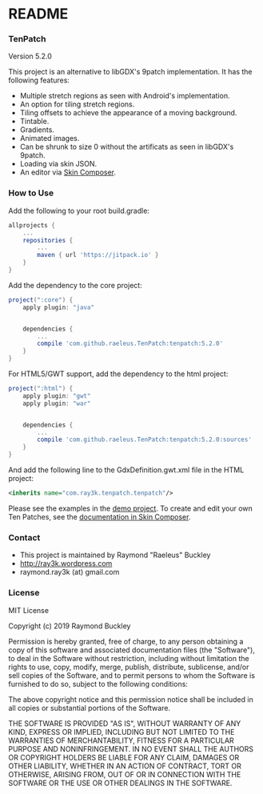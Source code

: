 # README #

### TenPatch ###

Version 5.2.0

This project is an alternative to libGDX's 9patch implementation. It has the following features:

* Multiple stretch regions as seen with Android's implementation.
* An option for tiling stretch regions.
* Tiling offsets to achieve the appearance of a moving background.
* Tintable.
* Gradients.
* Animated images.
* Can be shrunk to size 0 without the artificats as seen in libGDX's 9patch.
* Loading via skin JSON.
* An editor via [Skin Composer](https://github.com/raeleus/skin-composer).

### How to Use ###

Add the following to your root build.gradle:

```groovy
allprojects {
    ...
    repositories {
        ...
        maven { url 'https://jitpack.io' }
    }
}
```

Add the dependency to the core project:

```groovy
project(":core") {
    apply plugin: "java"


    dependencies {
        ...
        compile 'com.github.raeleus.TenPatch:tenpatch:5.2.0'
    }
}
```

For HTML5/GWT support, add the dependency to the html project:

```groovy
project(":html") {
    apply plugin: "gwt"
    apply plugin: "war"


    dependencies {
        ...
        compile 'com.github.raeleus.TenPatch:tenpatch:5.2.0:sources'
    }
}
```

And add the following line to the GdxDefinition.gwt.xml file in the HTML project:
```xml
<inherits name="com.ray3k.tenpatch.tenpatch"/>
```


Please see the examples in the [demo project](https://github.com/raeleus/TenPatch/tree/master/demo/src/com/ray3k/tenpatch/demo/desktop).
To create and edit your own Ten Patches, see the [documentation in Skin Composer](https://github.com/raeleus/skin-composer/wiki/Ten-Patches).

### Contact ###

* This project is maintained by Raymond "Raeleus" Buckley
* http://ray3k.wordpress.com
* raymond.ray3k (at) gmail.com

### License ###
MIT License

Copyright (c) 2019 Raymond Buckley

Permission is hereby granted, free of charge, to any person obtaining a copy
of this software and associated documentation files (the "Software"), to deal
in the Software without restriction, including without limitation the rights
to use, copy, modify, merge, publish, distribute, sublicense, and/or sell
copies of the Software, and to permit persons to whom the Software is
furnished to do so, subject to the following conditions:

The above copyright notice and this permission notice shall be included in all
copies or substantial portions of the Software.

THE SOFTWARE IS PROVIDED "AS IS", WITHOUT WARRANTY OF ANY KIND, EXPRESS OR
IMPLIED, INCLUDING BUT NOT LIMITED TO THE WARRANTIES OF MERCHANTABILITY,
FITNESS FOR A PARTICULAR PURPOSE AND NONINFRINGEMENT. IN NO EVENT SHALL THE
AUTHORS OR COPYRIGHT HOLDERS BE LIABLE FOR ANY CLAIM, DAMAGES OR OTHER
LIABILITY, WHETHER IN AN ACTION OF CONTRACT, TORT OR OTHERWISE, ARISING FROM,
OUT OF OR IN CONNECTION WITH THE SOFTWARE OR THE USE OR OTHER DEALINGS IN THE
SOFTWARE.
